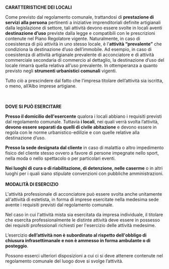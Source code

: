**CARATTERISTICHE DEI LOCALI**

Come previsto dal regolamento comunale, trattandosi di **prestazione di servizi alla persona** pertinenti a iniziative imprenditoriali definite artigianali dalla legislazione di settore, tali attività devono essere svolte in locali aventi **destinazione d’uso** previste dalla legge e compatibili con le prescrizioni contenute nel Piano Regolatore vigente.
Naturalmente, in caso di coesistenza di più attività in uno stesso locale, è l’**attività “prevalente”** che condiziona la destinazione d’uso dell’immobile.
Ad esempio, in caso di coesistenza di attività artigianale prevalente di acconciatore e di attività commerciale secondaria di commercio al dettaglio, la destinazione d’uso del locale rimarrà quella relativa all’uso prevalente. In ottemperanza a quanto previsto negli **strumenti urbanistici comunali** vigenti.

Tutto ciò a prescindere dal fatto che l’impresa titolare dell’attività sia iscritta, o meno, all’Albo imprese artigiane.

<br><br>
**DOVE SI PUÒ  ESERCITARE**

**Presso il domicilio dell'esercente** qualora i locali abbiano i requisiti previsti dal regolamento comunale. Tuttavia **i locali**, nei quali verrà svolta l’attività, **devono essere separati da quelli di civile abitazione** e devono essere in regola con le norme urbanistico-edilizie e con quelle relative alla destinazione d’uso.

**Presso la sede designata dal cliente** in caso di malattia o altro impedimento fisico del cliente stesso ovvero a favore di persone impegnate nello sport, nella moda o nello spettacolo o per particolari eventi.

**Nei luoghi di cura o di riabilitazione, di detenzione, nelle caserme** o in altri luoghi per i quali siano stipulate convenzioni con pubbliche amministrazioni.
<br><br>
**MODALITÀ DI ESERCIZIO**

L'attività professionale di acconciatore può essere svolta anche unitamente all'attività di estetista, in forma di imprese esercitate nella medesima sede avente i requisiti previsti dal regolamento comunale.

Nel caso in cui l'attività mista sia esercitata da impresa individuale, il titolare che esercita professionalmente le distinte attività deve essere in possesso dei requisiti professionali richiesti per l'esercizio delle attività medesime.

L’esercizio **dell’attività non è subordinato al rispetto dell'obbligo di chiusura infrasettimanale e non è ammesso in forma ambulante o di posteggio**.

Possono esserci ulteriori disposizioni a cui ci si deve attenere contenute nel regolamento comunale del luogo dove si svolge l’attività.
